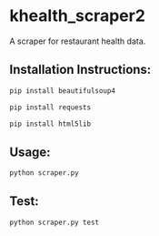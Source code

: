 # khealth_scraper2

A scraper for restaurant health data.

## Installation Instructions:

```bash
pip install beautifulsoup4
```

```bash
pip install requests
```

```bash
pip install html5lib
```

## Usage:

```bash
python scraper.py
```

## Test:

```bash
python scraper.py test
```
